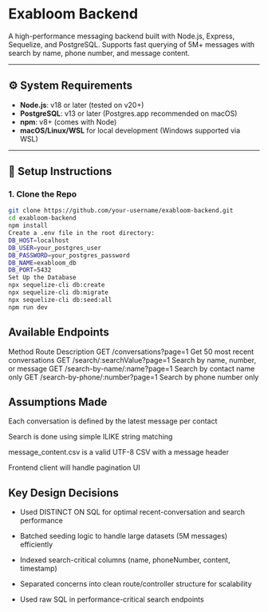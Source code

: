 # Exabloom Backend

A high-performance messaging backend built with Node.js, Express, Sequelize, and PostgreSQL. Supports fast querying of 5M+ messages with search by name, phone number, and message content.

---

## ⚙️ System Requirements

- **Node.js**: v18 or later (tested on v20+)
- **PostgreSQL**: v13 or later (Postgres.app recommended on macOS)
- **npm**: v8+ (comes with Node)
- **macOS/Linux/WSL** for local development (Windows supported via WSL)

---

## 🚀 Setup Instructions

### 1. Clone the Repo

```bash
git clone https://github.com/your-username/exabloom-backend.git
cd exabloom-backend
npm install
Create a .env file in the root directory:
DB_HOST=localhost
DB_USER=your_postgres_user
DB_PASSWORD=your_postgres_password
DB_NAME=exabloom_db
DB_PORT=5432
Set Up the Database
npx sequelize-cli db:create
npx sequelize-cli db:migrate
npx sequelize-cli db:seed:all
npm run dev
```

## Available Endpoints

Method Route Description
GET /conversations?page=1 Get 50 most recent conversations
GET /search/:searchValue?page=1 Search by name, number, or message
GET /search-by-name/:name?page=1 Search by contact name only
GET /search-by-phone/:number?page=1 Search by phone number only

## Assumptions Made

Each conversation is defined by the latest message per contact

Search is done using simple ILIKE string matching

message_content.csv is a valid UTF-8 CSV with a message header

Frontend client will handle pagination UI

## Key Design Decisions

- Used DISTINCT ON SQL for optimal recent-conversation and search performance

- Batched seeding logic to handle large datasets (5M messages) efficiently

- Indexed search-critical columns (name, phoneNumber, content, timestamp)

- Separated concerns into clean route/controller structure for scalability

- Used raw SQL in performance-critical search endpoints
